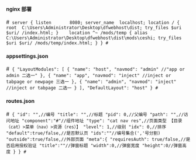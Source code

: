 #### nginx 部署
#```
server {
    listen       8080;
    server_name  localhost;
    location / {
        root  C:\Users\Administrator\Desktop\dfwebhost\dist;
        try_files $uri $uri/ /index.html;
    }	
    location ^~ /mods/temp {
        alias C:\Users\Administrator\Desktop\dfwebhost\dist\mods\ceshi;
        try_files $uri $uri/ /mods/temp/index.html;
    }
}
#```
#### appsettings.json
#```
{
  "LayoutModules": [
    {
      "name": "host",
      "navmod": "admin" //"app or admin 二选一"
    },
    {
      "name": "app",
      "navmod": "inject" //inject or tabpage or newpage 三选一
    },
    {
      "name": "admin",
      "navmod": "inject" //inject or tabpage 二选一
    }
  ],
  "DefaultLayout": "host"
}
#```
#### routes.json
#```
{
		"id": "",//编号
		"title": "",//标题
		"pid": 0,//父编号
		"path": "",//访问地址
    "component":"#"//组件地址
		"type": "cat nav res",//页面类型 【目录（cat）>菜单（nav）>资源（res）】
		"level": 1,//级别
		"idx": 0,//排序
    "default":true/false,//是否默认页
    "ids":""//编号集合(','号分割)
    "outside":true/false,//外部页面
    "meta":{
      "requiresAuth": true/false,//是否启用授权验证
      "title":""//弹窗标题
      "width":0,//弹窗宽度
      "height":0//弹窗高度
    }
	}
#```